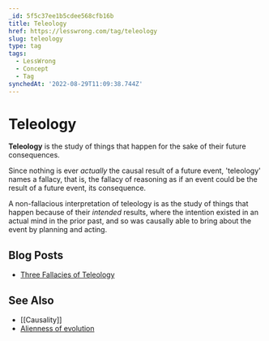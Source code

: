 ```yaml
---
_id: 5f5c37ee1b5cdee568cfb16b
title: Teleology
href: https://lesswrong.com/tag/teleology
slug: teleology
type: tag
tags:
  - LessWrong
  - Concept
  - Tag
synchedAt: '2022-08-29T11:09:38.744Z'
---
```


# Teleology

**Teleology** is the study of things that happen for the sake of their future consequences.

Since nothing is ever *actually* the causal result of a future event, 'teleology' names a fallacy, that is, the fallacy of reasoning as if an event could be the result of a future event, its consequence.

A non-fallacious interpretation of teleology is as the study of things that happen because of their *intended* results, where the intention existed in an actual mind in the prior past, and so was causally able to bring about the event by planning and acting.

## Blog Posts

- [Three Fallacies of Teleology](http://lesswrong.com/lw/te/three_fallacies_of_teleology/)

## See Also

- [[Causality]]
- [Alienness of evolution](https://wiki.lesswrong.com/wiki/Alienness_of_evolution)

